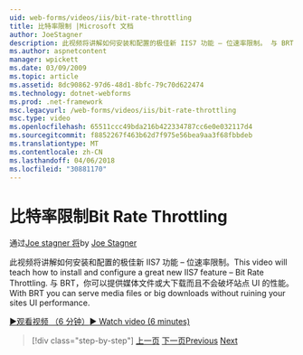 ```yaml
---
uid: web-forms/videos/iis/bit-rate-throttling
title: 比特率限制 |Microsoft 文档
author: JoeStagner
description: 此视频将讲解如何安装和配置的极佳新 IIS7 功能 – 位速率限制。 与 BRT 中，你可以提供媒体文件或大下载 withou...
ms.author: aspnetcontent
manager: wpickett
ms.date: 03/09/2009
ms.topic: article
ms.assetid: 8dc90862-97d6-48d1-8bfc-79c70d622474
ms.technology: dotnet-webforms
ms.prod: .net-framework
msc.legacyurl: /web-forms/videos/iis/bit-rate-throttling
msc.type: video
ms.openlocfilehash: 65511ccc49bda216b422334787cc6e0e032117d4
ms.sourcegitcommit: f8852267f463b62d7f975e56bea9aa3f68fbbdeb
ms.translationtype: MT
ms.contentlocale: zh-CN
ms.lasthandoff: 04/06/2018
ms.locfileid: "30881170"
---
```

<a name="bit-rate-throttling"></a><span data-ttu-id="0e659-104">比特率限制</span><span class="sxs-lookup"><span data-stu-id="0e659-104">Bit Rate Throttling</span></span>
====================
<span data-ttu-id="0e659-105">通过[Joe stagner 将](https://github.com/JoeStagner)</span><span class="sxs-lookup"><span data-stu-id="0e659-105">by [Joe Stagner](https://github.com/JoeStagner)</span></span>

<span data-ttu-id="0e659-106">此视频将讲解如何安装和配置的极佳新 IIS7 功能 – 位速率限制。</span><span class="sxs-lookup"><span data-stu-id="0e659-106">This video will teach how to install and configure a great new IIS7 feature – Bit Rate Throttling.</span></span> <span data-ttu-id="0e659-107">与 BRT，你可以提供媒体文件或大下载而且不会破坏站点 UI 的性能。</span><span class="sxs-lookup"><span data-stu-id="0e659-107">With BRT you can serve media files or big downloads without ruining your sites UI performance.</span></span>

[<span data-ttu-id="0e659-108">&#9654;观看视频 （6 分钟）</span><span class="sxs-lookup"><span data-stu-id="0e659-108">&#9654; Watch video (6 minutes)</span></span>](https://channel9.msdn.com/Blogs/ASP-NET-Site-Videos/bit-rate-throttling)

> [!div class="step-by-step"]
> <span data-ttu-id="0e659-109">[上一页](installing-ftp7.md)
> [下一页](iis7-playlists.md)</span><span class="sxs-lookup"><span data-stu-id="0e659-109">[Previous](installing-ftp7.md)
[Next](iis7-playlists.md)</span></span>
